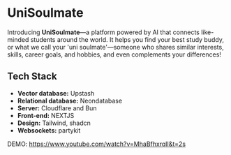 # UniSoulmate

Introducing **UniSoulmate**—a platform powered by AI that connects like-minded students around the world. It helps you find your best study buddy, or what we call your 'uni soulmate'—someone who shares similar interests, skills, career goals, and hobbies, and even complements your differences!

## Tech Stack

- **Vector database:** Upstash
- **Relational database:** Neondatabase
- **Server:** Cloudflare and Bun
- **Front-end:** NEXTJS
- **Design:** Tailwind, shadcn
- **Websockets:** partykit

DEMO:
https://www.youtube.com/watch?v=MhaBfhxrqlI&t=2s
